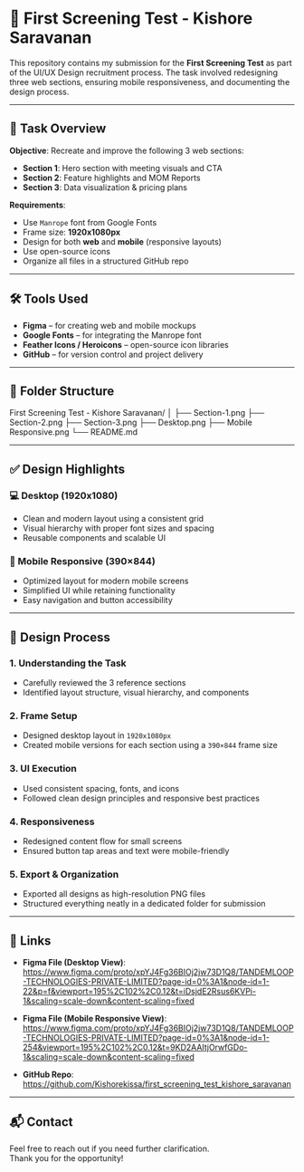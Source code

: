 # 📄 First Screening Test - Kishore Saravanan

This repository contains my submission for the **First Screening Test** as part of the UI/UX Design recruitment process. The task involved redesigning three web sections, ensuring mobile responsiveness, and documenting the design process.

---

## 📌 Task Overview

**Objective**: Recreate and improve the following 3 web sections:
- **Section 1**: Hero section with meeting visuals and CTA
- **Section 2**: Feature highlights and MOM Reports
- **Section 3**: Data visualization & pricing plans

**Requirements**:
- Use `Manrope` font from Google Fonts  
- Frame size: **1920x1080px**  
- Design for both **web** and **mobile** (responsive layouts)  
- Use open-source icons  
- Organize all files in a structured GitHub repo  

---

## 🛠️ Tools Used

- **Figma** – for creating web and mobile mockups  
- **Google Fonts** – for integrating the Manrope font  
- **Feather Icons / Heroicons** – open-source icon libraries  
- **GitHub** – for version control and project delivery  

---

## 📁 Folder Structure

First Screening Test - Kishore Saravanan/
│
├── Section-1.png
├── Section-2.png
├── Section-3.png
├── Desktop.png
├── Mobile Responsive.png
└── README.md


---

## ✅ Design Highlights

### 💻 Desktop (1920x1080)
- Clean and modern layout using a consistent grid  
- Visual hierarchy with proper font sizes and spacing  
- Reusable components and scalable UI  

### 📱 Mobile Responsive (390×844)
- Optimized layout for modern mobile screens  
- Simplified UI while retaining functionality  
- Easy navigation and button accessibility  

---

## 🧩 Design Process

### 1. Understanding the Task
- Carefully reviewed the 3 reference sections  
- Identified layout structure, visual hierarchy, and components  

### 2. Frame Setup
- Designed desktop layout in `1920x1080px`  
- Created mobile versions for each section using a `390×844` frame size  

### 3. UI Execution
- Used consistent spacing, fonts, and icons  
- Followed clean design principles and responsive best practices  

### 4. Responsiveness
- Redesigned content flow for small screens  
- Ensured button tap areas and text were mobile-friendly  

### 5. Export & Organization
- Exported all designs as high-resolution PNG files  
- Structured everything neatly in a dedicated folder for submission  

---

## 🔗 Links

- **Figma File (Desktop View)**:  
  https://www.figma.com/proto/xpYJ4Fg36BIOj2jw73D1Q8/TANDEMLOOP-TECHNOLOGIES-PRIVATE-LIMITED?page-id=0%3A1&node-id=1-22&p=f&viewport=195%2C102%2C0.12&t=iDsjdE2Rsus6KVPi-1&scaling=scale-down&content-scaling=fixed  

- **Figma File (Mobile Responsive View)**:  
  https://www.figma.com/proto/xpYJ4Fg36BIOj2jw73D1Q8/TANDEMLOOP-TECHNOLOGIES-PRIVATE-LIMITED?page-id=0%3A1&node-id=1-254&viewport=195%2C102%2C0.12&t=9KD2AAItjOrwfGDo-1&scaling=scale-down&content-scaling=fixed  

- **GitHub Repo**:  
  https://github.com/Kishorekissa/first_screening_test_kishore_saravanan

---

## 📬 Contact

Feel free to reach out if you need further clarification.  
Thank you for the opportunity!
